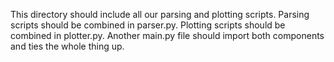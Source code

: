 This directory should include all our parsing and plotting scripts.
Parsing scripts should be combined in parser.py.
Plotting scripts should be combined in plotter.py.
Another main.py file should import both components and ties the whole thing up.
